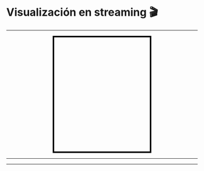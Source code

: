 # Visualización en streaming 🎬
---

<div style="width: 50%; height: 300px; background-color: transparent; border: 4px solid black; margin: 0 auto;">
</div>

---
---

<span id="logica-visualización" style="visibility: hidden;">
Cuando se pulse en cada enlace del curso en la pagina "courses", se abrirá el enlace del video de dicho curso en esta pagina "logic", y se
visualizará en el rectángulo habilitado para ello, activandose botones de play, pausa y stop.
Código oculto para solo visualización restánculo video.
Fixeado el problema del inficador de volumen, que no realizaba correctamenet su función, silenciando el sonido en vez de modularlo.
</span>